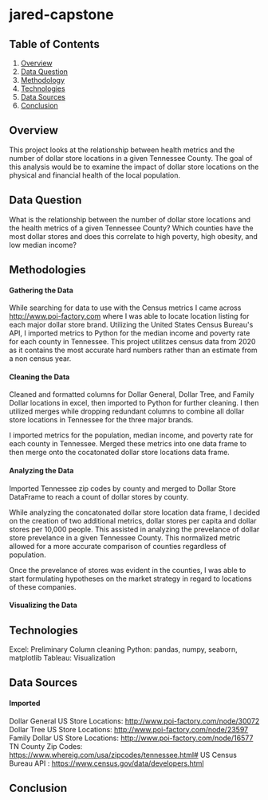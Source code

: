 # jared-capstone

## Table of Contents


1. [Overview](#overview)
2. [Data Question](#dataquestion)
3. [Methodology](#methodology)
4. [Technologies](#technologies)
5. [Data Sources](#datasources)
6. [Conclusion](#conclusion)




<a name="overview"></a>
## Overview
This project looks at the relationship between health metrics and the number of dollar store locations in a given Tennessee County. The goal of this analysis would be to examine the impact of dollar store locations on the physical and financial health of the local population.  

<a name="dataquestion"></a>
## Data Question
  What is the relationship between the number of dollar store locations and the health metrics of a given Tennessee County? Which counties have the most dollar stores and does this correlate to high poverty, high obesity, and low median income?

<a name="methodology"></a>
  ## Methodologies
  #### Gathering the Data
  While searching for data to use with the Census metrics I came across http://www.poi-factory.com where I was able to locate location listing for each major dollar store brand. Utilizing the United States Census Bureau's API, I imported metrics to Python for the median income and poverty rate for each county in Tennessee. This project utilitzes census data from 2020 as it contains the most accurate hard numbers rather than an estimate from a non census year. 

  #### Cleaning the Data

  Cleaned and formatted columns for Dollar General, Dollar Tree, and Family Dollar locations in excel, then imported to Python for further cleaning. I then utilized merges while dropping redundant columns to combine all dollar store locations in Tennessee for the three major brands. 

  I imported metrics for the population, median income, and poverty rate for each county in Tennessee. Merged these metrics into one data frame to then merge onto the cocatonated dollar store locations data frame.

    
  #### Analyzing the Data
  Imported Tennessee zip codes by county and merged to Dollar Store DataFrame to reach a count of dollar stores by county. 

  While analyzing the concatonated dollar store location data frame, I decided on the creation of two additional metrics, dollar stores per capita and dollar stores per 10,000 people. This assisted in analyzing the prevelance of dollar store prevelance in a given Tennessee County. This normalized metric allowed for a more accurate comparison of counties regardless of population. 

  Once the prevelance of stores was evident in the counties, I was able to start formulating hypotheses on the market strategy in regard to locations of these companies.


  #### Visualizing the Data 

<a name="technologies"></a>
## Technologies

Excel: Preliminary Column cleaning
Python: pandas, numpy, seaborn, matplotlib
Tableau: Visualization



<a name="datasources"></a>
## Data Sources

   #### Imported
   Dollar General US Store Locations:  http://www.poi-factory.com/node/30072
   Dollar Tree US Store Locations:  http://www.poi-factory.com/node/23597
   Family Dollar US Store Locations:  http://www.poi-factory.com/node/16577 
   TN County Zip Codes: https://www.whereig.com/usa/zipcodes/tennessee.html#
   US Census Bureau API : https://www.census.gov/data/developers.html


<a name="conclusion"></a>
## Conclusion
